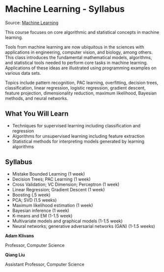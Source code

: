 # Machine Learning - Syllabus

Source: [Machine Learning](https://cdso.utexas.edu/msai) 

This course focuses on core algorithmic and statistical concepts in machine learning.

Tools from machine learning are now ubiquitous in the sciences with applications in engineering, computer vision, and biology, among others. This class introduces the fundamental mathematical models, algorithms, and statistical tools needed to perform core tasks in machine learning. Applications of these ideas are illustrated using programming examples on various data sets.

Topics include pattern recognition, PAC learning, overfitting, decision trees, classification, linear regression, logistic regression, gradient descent, feature projection, dimensionality reduction, maximum likelihood, Bayesian methods, and neural networks.

## What You Will Learn
- Techniques for supervised learning including classification and regression
- Algorithms for unsupervised learning including feature extraction
- Statistical methods for interpreting models generated by learning algorithms

## Syllabus
- Mistake Bounded Learning (1 week)
- Decision Trees; PAC Learning (1 week)
- Cross Validation; VC Dimension; Perceptron (1 week)
- Linear Regression; Gradient Descent (1 week)
- Boosting (.5 week)
- PCA; SVD (1.5 weeks)
- Maximum likelihood estimation (1 week)
- Bayesian inference (1 week)
- K-means and EM (1-1.5 week)
- Multivariate models and graphical models (1-1.5 week)
- Neural networks; generative adversarial networks (GAN) (1-1.5 weeks)

**Adam Klivans**

Professor, Computer Science

**Qiang Liu**

Assistant Professor, Computer Science
